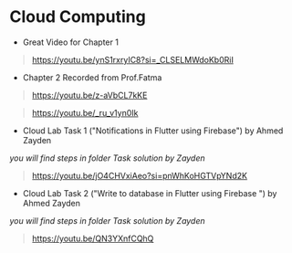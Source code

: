 # Cloud Computing

- Great Video for Chapter 1

> https://youtu.be/ynS1rxryIC8?si=_CLSELMWdoKb0RiI

- Chapter 2 Recorded from Prof.Fatma

> https://youtu.be/z-aVbCL7kKE

> https://youtu.be/_ru_v1yn0Ik

- Cloud Lab Task 1 ("Notifications in Flutter using Firebase") by Ahmed Zayden

 *you will find steps in folder Task solution by Zayden*

> https://youtu.be/jO4CHVxiAeo?si=pnWhKoHGTVpYNd2K

- Cloud Lab Task 2 ("Write to database in Flutter using Firebase ") by Ahmed Zayden

 *you will find steps in folder Task solution by Zayden*

> https://youtu.be/QN3YXnfCQhQ